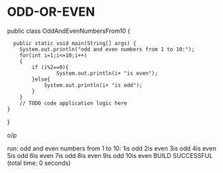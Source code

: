 # ODD-OR-EVEN
public class OddAndEvenNumbersFrom10 {

      public static void main(String[] args) {
        System.out.println("odd and even numbers from 1 to 10:");
        for(int i=1;i<=10;i++)
        {
            if (i%2==0){
                    System.out.println(i+ "is even");
            }else{
                System.out.println(i+ "is odd");
            }
        }
        // TODO code application logic here
    }
    
}

o/p

run:
odd and even numbers from 1 to 10:
1is odd
2is even
3is odd
4is even
5is odd
6is even
7is odd
8is even
9is odd
10is even
BUILD SUCCESSFUL (total time: 0 seconds)


